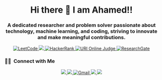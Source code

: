 ## <h1 align="center"> Hi there 👋 I am Ahamed!! </h1>

<h3 align="center">A dedicated researcher and problem solver passionate about technology, machine learning, and coding, striving to innovate and make meaningful contributions.</h3>
<p align="center">
<a href="https://leetcode.com/u/shuvostp/">
    <img src="https://img.shields.io/badge/LeetCode-orange?style=flat&logo=leetcode&logoColor=white&labelColor=orange&color=gray" alt="LeetCode" />
</a>

<a href="https://codeforces.com/profile/shuvostp">
    <img src="https://img.shields.io/badge/codeforces-white?style=flat&logo=codeforces&logoColor=%23e6393f&labelColor=lightseagreen&color=gray" />
</a>


<a href="https://www.hackerrank.com/profile/shuvo14051">
    <img src="https://img.shields.io/badge/HackerRank-green?style=flat&logo=hackerrank&logoColor=white&labelColor=green&color=%2325A162" alt="HackerRank" />
</a>

<a href="https://judge.beecrowd.com/en/profile/463012">
    <img src="https://img.shields.io/badge/URI_Online_Judge-brightgreen?style=flat&logo=c&logoColor=white&labelColor=gray&color=%232386FF" alt="URI Online Judge" />
</a>

<a href="https://www.researchgate.net/profile/Md-Younus-Ahamed">
    <img src="https://img.shields.io/badge/ResearchGate-blue?style=flat&logo=researchgate&logoColor=white&labelColor=blue&color=%2340D3F7" alt="ResearchGate" />
</a>


</p>


### 🤝🏻 &nbsp;Connect with Me

<p align="center">
<a href="https://linkedin.com/in/ahamed14051" target="_blank">
    <img src="https://img.shields.io/badge/linkedin-blue?style=flat&logo=linkedin&labelColor=blue&color=blue" />
</a>

<a href="https://twitter.com/MdYounusAhamed3" target="_blank">
    <img src="https://img.shields.io/badge/twitter-blue?style=flat&logo=twitter&logoColor=white&labelColor=blue&color=%231DA1F2" />
</a>

<a href="mailto:younus.ahamed17@gmail.com" target="_blank">
    <img src="https://img.shields.io/badge/Gmail-red?style=flat&logo=gmail&logoColor=white&labelColor=red&color=%23D14836" alt="Gmail" />
</a>


<a href="https://github.com/shuvo14051" target="_blank">
    <img src="https://img.shields.io/badge/github-black?style=flat&logo=github&logoColor=white&labelColor=black&color=blue" />
</a>

<a href="https://scholar.google.com/citations?user=X2xlTEAAAAAJ&hl=en" target="_blank">
    <img src="https://img.shields.io/badge/google_scholar-red?style=flat&logo=google&logoColor=red&labelColor=blue&color=%231DA1F2"/>
</a>

</p>


